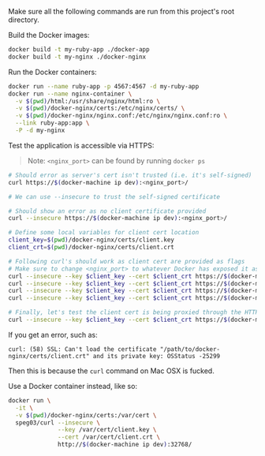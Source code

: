 Make sure all the following commands are run from this project's root directory.

Build the Docker images:

```bash
docker build -t my-ruby-app ./docker-app
docker build -t my-nginx ./docker-nginx
```

Run the Docker containers:

```bash
docker run --name ruby-app -p 4567:4567 -d my-ruby-app
docker run --name nginx-container \
  -v $(pwd)/html:/usr/share/nginx/html:ro \
  -v $(pwd)/docker-nginx/certs:/etc/nginx/certs/ \
  -v $(pwd)/docker-nginx/nginx.conf:/etc/nginx/nginx.conf:ro \
  --link ruby-app:app \
  -P -d my-nginx
```

Test the application is accessible via HTTPS:

> Note: `<nginx_port>` can be found by running `docker ps`

```bash
# Should error as server's cert isn't trusted (i.e. it's self-signed)
curl https://$(docker-machine ip dev):<nginx_port>/

# We can use --insecure to trust the self-signed certificate

# Should show an error as no client certificate provided
curl --insecure https://$(docker-machine ip dev):<nginx_port>/

# Define some local variables for client cert location
client_key=$(pwd)/docker-nginx/certs/client.key
client_crt=$(pwd)/docker-nginx/certs/client.crt

# Following curl's should work as client cert are provided as flags
# Make sure to change <nginx_port> to whatever Docker has exposed it as
curl --insecure --key $client_key --cert $client_crt https://$(docker-machine ip dev):<nginx_port>/
curl --insecure --key $client_key --cert $client_crt https://$(docker-machine ip dev):<nginx_port>/test.html
curl --insecure --key $client_key --cert $client_crt https://$(docker-machine ip dev):<nginx_port>/app/
curl --insecure --key $client_key --cert $client_crt https://$(docker-machine ip dev):<nginx_port>/app/foo

# Finally, let's test the client cert is being proxied through the HTTP request to the Ruby app:
curl --insecure --key $client_key --cert $client_crt https://$(docker-machine ip dev):<nginx_port>/app/cert
```

If you get an error, such as:

```
curl: (58) SSL: Can't load the certificate "/path/to/docker-nginx/certs/client.crt" and its private key: OSStatus -25299
```

Then this is because the `curl` command on Mac OSX is fucked. 

Use a Docker container instead, like so:

```bash
docker run \
  -it \
  -v $(pwd)/docker-nginx/certs:/var/cert \
  speg03/curl --insecure \
              --key /var/cert/client.key \
              --cert /var/cert/client.crt \
              http://$(docker-machine ip dev):32768/
```
